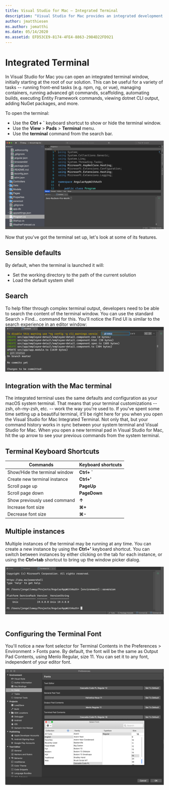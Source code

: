 ```yaml
---
title: Visual Studio for Mac – Integrated Terminal
description: "Visual Studio for Mac provides an integrated development environment to build .NET applications on macOS, including ASP.NET Core websites and Xamarin projects for iOS, Android, Mac, and Xamarin.Forms."
author: jmatthiesen
ms.author: jomatthi
ms.date: 05/14/2020
ms.assetid: EFD53CE9-8174-4FE4-8863-2984D22FD921
---
```

# Integrated Terminal
In Visual Studio for Mac you can open an integrated terminal window, initially starting at the root of our solution. This can be useful for a variety of tasks -- running front-end tasks (e.g. npm, ng, or vue), managing containers, running advanced git commands, scaffolding, automating builds, executing Entity Framework commands, viewing dotnet CLI output, adding NuGet packages, and more. 

To open the terminal:
- Use the **Ctrl + `** keyboard shortcut to show or hide the terminal window.
- Use the **View** \> **Pads** \> **Terminal** menu.
- Use the **terminal** command from the search bar.

![*The Visual Studio for Mac integrated terminal immediately after being launched.*](media/integrated-terminal-intro.png)

Now that you've got the terminal set up, let's look at some of its features.

## Sensible defaults
By default, when the terminal is launched it will:
- Set the working directory to the path of the current solution
- Load the default system shell

## Search
To help filter through complex terminal output, developers need to be able to search the content of the terminal window. You can use the standard Search \> Find... command for this. You'll notice the Find UI is similar to the search experience in an editor window: 
![*Search experience in the Visual Studio for Mac Integrated Terminal*](media/integrated-terminal-search.png)

## Integration with the Mac terminal
The integrated terminal uses the same defaults and configuration as your macOS system terminal. That means that your terminal customizations -- zsh, oh-my-zsh, etc. -- work the way you're used to. If you've spent some time setting up a beautiful terminal, it'll be right here for you when you open the Visual Studio for Mac Integrated Terminal. Not only that, but your command history works in sync between your system terminal and Visual Studio for Mac. When you open a new terminal pad in Visual Studio for Mac, hit the up arrow to see your previous commands from the system terminal.

## Terminal Keyboard Shortcuts
|Commands|Keyboard shortcuts|
|-|-|
|Show/Hide the terminal window|**Ctrl+ `**|
|Create new terminal instance|**Ctrl+'**|
|Scroll page up|**PageUp**|
|Scroll page down|**PageDown**|
|Show previously used command|**↑**|
|Increase font size|**⌘+**|
|Decrease font size|**⌘-**|

## Multiple instances
Multiple instances of the terminal may be running at any time. You can create a new instance by using the **Ctrl+'** keyboard shortcut. You can switch between instances by either clicking on the tab for each instance, or using the **Ctrl+tab** shortcut to bring up the window picker dialog.

![*Multiple terminal instances in Visual Studio for Mac*](media/integrated-terminal-multiple-instances.png) 

## Configuring the Terminal Font
You'll notice a new font selector for Terminal Contents in the Preferences \> Environment \> Fonts pane. By default, the font will be the same as Output Pad Contents, using Menlo Regular, size 11. You can set it to any font, independent of your editor font.

![*Customizing the font settings for the integrated terminal*](media/integrated-terminal-change-font.png)